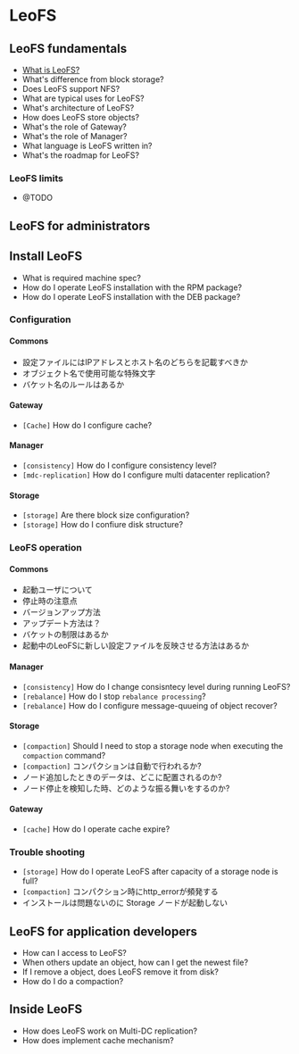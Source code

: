 # LeoFS 
## LeoFS fundamentals
* [What is LeoFS?](what-is-leofs.md)
* What's difference from block storage?
* Does LeoFS support NFS?
* What are typical uses for LeoFS?
* What's architecture of LeoFS?
* How does LeoFS store objects?
* What's the role of Gateway?
* What's the role of Manager?
* What language is LeoFS written in?
* What's the roadmap for LeoFS?

### LeoFS limits
* @TODO

## LeoFS for administrators
## Install LeoFS
* What is required machine spec?
* How do I operate LeoFS installation with the RPM package?
* How do I operate LeoFS installation with the DEB package?

### Configuration
#### Commons
* 設定ファイルにはIPアドレスとホスト名のどちらを記載すべきか
* オブジェクト名で使用可能な特殊文字
* バケット名のルールはあるか

#### Gateway
* ``[Cache]`` How do I configure cache?

#### Manager
* ``[consistency]`` How do I configure consistency level?
* ``[mdc-replication]`` How do I configure multi datacenter replication?

#### Storage
* ``[storage]`` Are there block size configuration? 
* ``[storage]`` How do I confiure disk structure?


### LeoFS operation
#### Commons
* 起動ユーザについて
* 停止時の注意点
* バージョンアップ方法
* アップデート方法は？
* バケットの制限はあるか
* 起動中のLeoFSに新しい設定ファイルを反映させる方法はあるか

#### Manager
* ``[consistency]`` How do I change consisntecy level during running LeoFS?
* ``[rebalance]`` How do I stop ``rebalance processing``?
* ``[rebalance]`` How do I configure message-quueing of object recover?

#### Storage
* ``[compaction]`` Should I need to stop a storage node when executing the ``compaction`` command?
* ``[compaction]`` コンパクションは自動で行われるか?
* ノード追加したときのデータは、どこに配置されるのか?
* ノード停止を検知した時、どのような振る舞いをするのか?

#### Gateway
* ``[cache]`` How do I operate cache expire?


### Trouble shooting
* ``[storage]`` How do I operate LeoFS after capacity of a storage node is full?
* ``[compaction]`` コンパクション時にhttp_errorが頻発する
* インストールは問題ないのに Storage ノードが起動しない

## LeoFS for application developers
* How can I access to LeoFS?
* When others update an object, how can I get the newest file?
* If I remove a object, does LeoFS remove it from disk?
* How do I do a compaction?

## Inside LeoFS
* How does LeoFS work on Multi-DC replication?
* How does implement cache mechanism?




